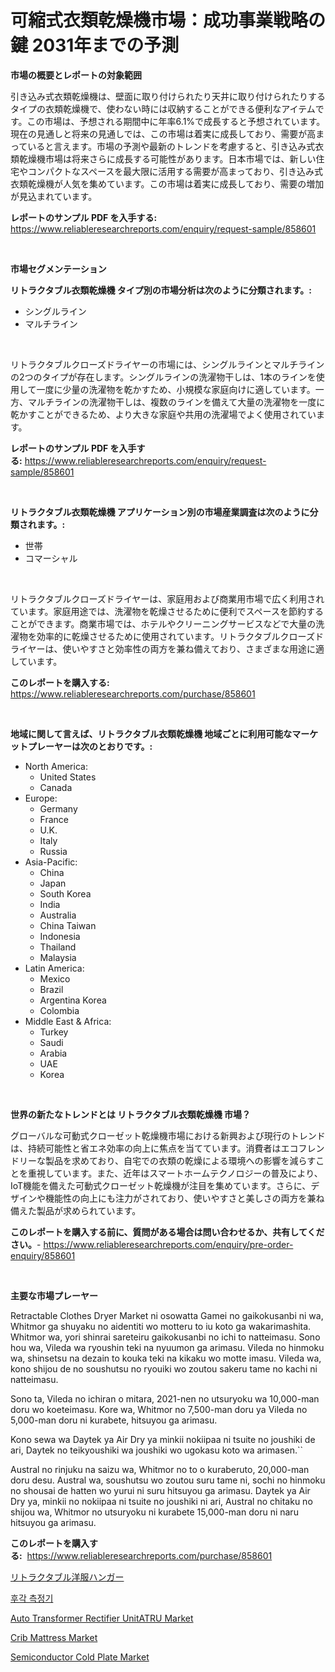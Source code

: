 <p><h1>可縮式衣類乾燥機市場：成功事業戦略の鍵 2031年までの予測</h1></p><p><strong>市場の概要とレポートの対象範囲</strong></p>
<p><p>引き込み式衣類乾燥機は、壁面に取り付けられたり天井に取り付けられたりするタイプの衣類乾燥機で、使わない時には収納することができる便利なアイテムです。この市場は、予想される期間中に年率6.1%で成長すると予想されています。現在の見通しと将来の見通しでは、この市場は着実に成長しており、需要が高まっていると言えます。市場の予測や最新のトレンドを考慮すると、引き込み式衣類乾燥機市場は将来さらに成長する可能性があります。日本市場では、新しい住宅やコンパクトなスペースを最大限に活用する需要が高まっており、引き込み式衣類乾燥機が人気を集めています。この市場は着実に成長しており、需要の増加が見込まれています。</p></p>
<p><strong>レポートのサンプル PDF を入手する:</strong> <a href="https://www.reliableresearchreports.com/enquiry/request-sample/858601">https://www.reliableresearchreports.com/enquiry/request-sample/858601</a></p>
<p>&nbsp;</p>
<p><strong>市場セグメンテーション</strong></p>
<p><strong>リトラクタブル衣類乾燥機 タイプ別の市場分析は次のように分類されます。:</strong></p>
<p><ul><li>シングルライン</li><li>マルチライン</li></ul></p>
<p>&nbsp;</p>
<p><p>リトラクタブルクローズドライヤーの市場には、シングルラインとマルチラインの2つのタイプが存在します。シングルラインの洗濯物干しは、1本のラインを使用して一度に少量の洗濯物を乾かすため、小規模な家庭向けに適しています。一方、マルチラインの洗濯物干しは、複数のラインを備えて大量の洗濯物を一度に乾かすことができるため、より大きな家庭や共用の洗濯場でよく使用されています。</p></p>
<p><strong>レポートのサンプル PDF を入手する:</strong>&nbsp;<a href="https://www.reliableresearchreports.com/enquiry/request-sample/858601">https://www.reliableresearchreports.com/enquiry/request-sample/858601</a></p>
<p>&nbsp;</p>
<p><strong> リトラクタブル衣類乾燥機 アプリケーション別の市場産業調査は次のように分類されます。:</strong></p>
<p><ul><li>世帯</li><li>コマーシャル</li></ul></p>
<p>&nbsp;</p>
<p><p>リトラクタブルクローズドライヤーは、家庭用および商業用市場で広く利用されています。家庭用途では、洗濯物を乾燥させるために便利でスペースを節約することができます。商業市場では、ホテルやクリーニングサービスなどで大量の洗濯物を効率的に乾燥させるために使用されています。リトラクタブルクローズドライヤーは、使いやすさと効率性の両方を兼ね備えており、さまざまな用途に適しています。</p></p>
<p><strong>このレポートを購入する:</strong>&nbsp; <a href="https://www.reliableresearchreports.com/purchase/858601">https://www.reliableresearchreports.com/purchase/858601</a></p>
<p>&nbsp;</p>
<p><strong>地域に関して言えば、リトラクタブル衣類乾燥機 地域ごとに利用可能なマーケットプレーヤーは次のとおりです。:</strong></p>
<p><ul>
    <li>
        North America:
        <ul>
            <li>United States</li>
            <li>Canada</li>
        </ul>
    </li>
    <li>
        Europe:
        <ul>
            <li>Germany</li>
            <li>France</li>
            <li>U.K.</li>
            <li>Italy</li>
            <li>Russia</li>
        </ul>
    </li>
    <li>
        Asia-Pacific:
        <ul>
            <li>China</li>
            <li>Japan</li>
            <li>South Korea</li>
            <li>India</li>
            <li>Australia</li>
            <li>China Taiwan</li>
            <li>Indonesia</li>
            <li>Thailand</li>
            <li>Malaysia</li>
        </ul>
    </li>
    <li>
        Latin America:
        <ul>
            <li>Mexico</li>
            <li>Brazil</li>
            <li>Argentina Korea</li>
            <li>Colombia</li>
        </ul>
    </li>
    <li>
        Middle East & Africa:
        <ul>
            <li>Turkey</li>
            <li>Saudi</li>
            <li>Arabia</li>
            <li>UAE</li>
            <li>Korea</li>
        </ul>
    </li>
    </ul></p>
<p>&nbsp;</p>
<p><strong>世界の新たなトレンドとは リトラクタブル衣類乾燥機 市場？</strong></p>
<p><p>グローバルな可動式クローゼット乾燥機市場における新興および現行のトレンドは、持続可能性と省エネ効率の向上に焦点を当てています。消費者はエコフレンドリーな製品を求めており、自宅での衣類の乾燥による環境への影響を減らすことを重視しています。また、近年はスマートホームテクノロジーの普及により、IoT機能を備えた可動式クローゼット乾燥機が注目を集めています。さらに、デザインや機能性の向上にも注力がされており、使いやすさと美しさの両方を兼ね備えた製品が求められています。</p></p>
<p><strong>このレポートを購入する前に、質問がある場合は問い合わせるか、共有してください。</strong>- <a href="https://www.reliableresearchreports.com/enquiry/pre-order-enquiry/858601">https://www.reliableresearchreports.com/enquiry/pre-order-enquiry/858601</a></p>
<p>&nbsp;</p>
<p><strong>主要な市場プレーヤー</strong></p>
<p><p>Retractable Clothes Dryer Market ni osowatta Gamei no gaikokusanbi ni wa, Whitmor ga shuyaku no aidentiti wo motteru to iu koto ga wakarimashita. Whitmor wa, yori shinrai sareteiru gaikokusanbi no ichi to natteimasu. Sono hou wa, Vileda wa ryoushin teki na nyuumon ga arimasu. Vileda no hinmoku wa, shinsetsu na dezain to kouka teki na kikaku wo motte imasu. Vileda wa, kono shijou de no soushutsu no ryouiki wo zoutou sakeru tame no kachi ni natteimasu.</p><p>Sono ta, Vileda no ichiran o mitara, 2021-nen no utsuryoku wa 10,000-man doru wo koeteimasu. Kore wa, Whitmor no 7,500-man doru ya Vileda no 5,000-man doru ni kurabete, hitsuyou ga arimasu.</p><p>Kono sewa wa Daytek ya Air Dry ya minkii nokiipaa ni tsuite no joushiki de ari, Daytek no teikyoushiki wa joushiki wo ugokasu koto wa arimasen.``</p><p>Austral no rinjuku na saizu wa, Whitmor no to o kuraberuto, 20,000-man doru desu. Austral wa, soushutsu wo zoutou suru tame ni, sochi no hinmoku no shousai de hatten wo yurui ni suru hitsuyou ga arimasu. Daytek ya Air Dry ya, minkii no nokiipaa ni tsuite no joushiki ni ari, Austral no chitaku no shijou wa, Whitmor no utsuryoku ni kurabete 15,000-man doru ni naru hitsuyou ga arimasu.</p></p>
<p><strong>このレポートを購入する:</strong>&nbsp;&nbsp;<a href="https://www.reliableresearchreports.com/purchase/858601">https://www.reliableresearchreports.com/purchase/858601</a></p>
<p><p><a href="https://github.com/oqxogxyvqe90775/Market-Research-Report-List-1/blob/main/30471974917.md">リトラクタブル洋服ハンガー</a></p><p><a href="https://github.com/vs019sa3m8x/Market-Research-Report-List-1/blob/main/95136614462.md">후각 측정기</a></p><p><a href="https://issuu.com/reportprime-2/docs/auto-transformer-rectifier-unitatru_f7b8397528c46a">Auto Transformer Rectifier UnitATRU Market</a></p><p><a href="https://github.com/gulaimolin/Market-Research-Report-List-3/blob/main/crib-mattress-market.md">Crib Mattress Market</a></p><p><a href="https://issuu.com/reportprime-2/docs/semiconductor-cold-plate-market-size-2030.pptx">Semiconductor Cold Plate Market</a></p></p>